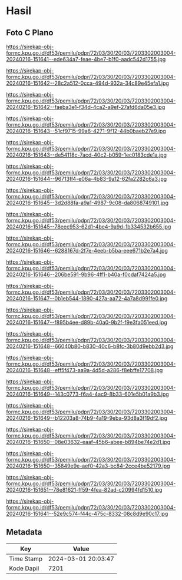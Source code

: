 # Hasil

## Foto C Plano

https://sirekap-obj-formc.kpu.go.id/df53/pemilu/pdpr/72/03/30/20/03/7203302003004-20240216-151641--ede634a7-feae-4be7-b1f0-aadc542d1755.jpg

https://sirekap-obj-formc.kpu.go.id/df53/pemilu/pdpr/72/03/30/20/03/7203302003004-20240216-151642--28c2a512-0cca-494d-932a-34c89e45efa1.jpg

https://sirekap-obj-formc.kpu.go.id/df53/pemilu/pdpr/72/03/30/20/03/7203302003004-20240216-151642--faeba3e1-f34d-4ca2-a9ef-27afd6da05e3.jpg

https://sirekap-obj-formc.kpu.go.id/df53/pemilu/pdpr/72/03/30/20/03/7203302003004-20240216-151643--51cf9715-99a6-4271-9f12-44b0baeb27e9.jpg

https://sirekap-obj-formc.kpu.go.id/df53/pemilu/pdpr/72/03/30/20/03/7203302003004-20240216-151643--de54118c-7acd-40c2-b059-1ec0183cde1a.jpg

https://sirekap-obj-formc.kpu.go.id/df53/pemilu/pdpr/72/03/30/20/03/7203302003004-20240216-151644--96713ff4-e06a-4b83-9a12-62fa2282c6a3.jpg

https://sirekap-obj-formc.kpu.go.id/df53/pemilu/pdpr/72/03/30/20/03/7203302003004-20240216-151645--3d2d88fa-a9a1-4987-9c08-da8068749101.jpg

https://sirekap-obj-formc.kpu.go.id/df53/pemilu/pdpr/72/03/30/20/03/7203302003004-20240216-151645--78eec953-62d1-4be4-9a9d-1b334532b655.jpg

https://sirekap-obj-formc.kpu.go.id/df53/pemilu/pdpr/72/03/30/20/03/7203302003004-20240216-151646--6288167d-2f7e-4eeb-b5ba-eee671b2e7a4.jpg

https://sirekap-obj-formc.kpu.go.id/df53/pemilu/pdpr/72/03/30/20/03/7203302003004-20240216-151646--206be591-9b96-4ff1-b40a-f0cdaf7424a5.jpg

https://sirekap-obj-formc.kpu.go.id/df53/pemilu/pdpr/72/03/30/20/03/7203302003004-20240216-151647--0b1eb544-1890-427a-aa72-4a7a8d991fe0.jpg

https://sirekap-obj-formc.kpu.go.id/df53/pemilu/pdpr/72/03/30/20/03/7203302003004-20240216-151647--f895b4ee-d89b-40a0-9b2f-f9e3fa051eed.jpg

https://sirekap-obj-formc.kpu.go.id/df53/pemilu/pdpr/72/03/30/20/03/7203302003004-20240216-151648--66040b80-b830-40c6-b8fc-3b80d9ebb2d3.jpg

https://sirekap-obj-formc.kpu.go.id/df53/pemilu/pdpr/72/03/30/20/03/7203302003004-20240216-151648--eff5f473-aa9a-4d5d-a286-f8ebffe17708.jpg

https://sirekap-obj-formc.kpu.go.id/df53/pemilu/pdpr/72/03/30/20/03/7203302003004-20240216-151649--143c0773-f6a4-4ac9-8b33-601e5b01a9b3.jpg

https://sirekap-obj-formc.kpu.go.id/df53/pemilu/pdpr/72/03/30/20/03/7203302003004-20240216-151649--b12203a8-74b9-4a19-9eba-93d8a3f19df2.jpg

https://sirekap-obj-formc.kpu.go.id/df53/pemilu/pdpr/72/03/30/20/03/7203302003004-20240216-151650--08e03632-eaaf-45b6-abee-b894be74e2d1.jpg

https://sirekap-obj-formc.kpu.go.id/df53/pemilu/pdpr/72/03/30/20/03/7203302003004-20240216-151650--35849e9e-aef0-42a3-bc84-2cce4be52179.jpg

https://sirekap-obj-formc.kpu.go.id/df53/pemilu/pdpr/72/03/30/20/03/7203302003004-20240216-151651--78e81621-ff59-4fea-82ad-c20994fd1510.jpg

https://sirekap-obj-formc.kpu.go.id/df53/pemilu/pdpr/72/03/30/20/03/7203302003004-20240216-151641--52e9c574-f44c-475c-8332-08c8d9e90c17.jpg


## Metadata

| Key        | Value               |
| ---------- | ------------------- |
| Time Stamp | 2024-03-01 20:03:47 |
| Kode Dapil | 7201                |




